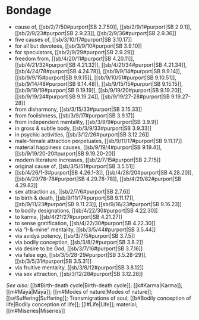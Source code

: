 # Bondage

* cause of, [[sb/2/7/50#purport|SB 2.7.50]], [[sb/2/9/1#purport|SB 2.9.1]], [[sb/2/9/23#purport|SB 2.9.23]], [[sb/2/9/36#purport|SB 2.9.36]]
* five causes of, [[sb/3/10/17#purport|SB 3.10.17]]
* for all but devotees, [[sb/3/9/10#purport|SB 3.9.10]]
* for speculators, [[sb/2/9/29#purport|SB 2.9.29]]
* freedom from, [[sb/4/20/11#purport|SB 4.20.11]], [[sb/4/21/32#purport|SB 4.21.32]], [[sb/4/21/34#purport|SB 4.21.34]], [[sb/4/24/78#purport|SB 4.24.78]], [[sb/9/9/14#purport|SB 9.9.14]], [[sb/9/9/15#purport|SB 9.9.15]], [[sb/9/10/51#purport|SB 9.10.51]], [[sb/9/14/48#purport|SB 9.14.48]], [[sb/9/15/15#purport|SB 9.15.15]], [[sb/9/19/19#purport|SB 9.19.19]], [[sb/9/19/20#purport|SB 9.19.20]], [[sb/9/19/24#purport|SB 9.19.24]], [[sb/9/19/27-28#purport|SB 9.19.27-28]]
* from disharmony, [[sb/3/15/33#purport|SB 3.15.33]]
* from foolishness, [[sb/3/9/17#purport|SB 3.9.17]]
* from independent mentality, [[sb/3/9/9#purport|SB 3.9.9]]
* in gross & subtle body, [[sb/3/9/33#purport|SB 3.9.33]]
* in psychic activities, [[sb/3/12/26#purport|SB 3.12.26]]
* male-female attraction perpetuates, [[sb/9/11/17#purport|SB 9.11.17]]
* material happiness causes, [[sb/9/19/4#purport|SB 9.19.4]], [[sb/9/19/20-20#purport|SB 9.19.20-20]]
* modern literature increases, [[sb/2/7/15#purport|SB 2.7.15]]
* original cause of, [[sb/3/5/51#purport|SB 3.5.51]]
*  [[sb/4/26/1-3#purport|SB 4.26.1-3]], [[sb/4/28/20#purport|SB 4.28.20]], [[sb/4/29/78-78#purport|SB 4.29.78-78]], [[sb/4/29/82#purport|SB 4.29.82]]
* sex attraction as, [[sb/2/7/6#purport|SB 2.7.6]]
* to birth & death, [[sb/9/11/17#purport|SB 9.11.17]], [[sb/9/11/23#purport|SB 9.11.23]], [[sb/9/16/23#purport|SB 9.16.23]]
* to bodily designations, [[sb/4/22/30#purport|SB 4.22.30]]
* to karma, [[sb/4/21/27#purport|SB 4.21.27]]
* to sense gratification, [[sb/4/22/30#purport|SB 4.22.30]]
* via ”I-&-mine” mentality, [[sb/3/5/44#purport|SB 3.5.44]]
* via avidyā potency, [[sb/3/7/5#purport|SB 3.7.5]]
* via bodily conception, [[sb/3/8/2#purport|SB 3.8.2]]
* via desire to be God, [[sb/3/7/16#purport|SB 3.7.16]]
* via false ego, [[sb/3/5/28-29#purport|SB 3.5.28-29]], [[sb/3/5/31#purport|SB 3.5.31]]
* via fruitive mentality, [[sb/3/8/12#purport|SB 3.8.12]]
* via sex attraction, [[sb/3/12/28#purport|SB 3.12.28]]

*See also:* [[b#Birth-death cycle|Birth-death cycle]]; [[k#Karma|Karma]]; [[m#Māyā|Māyā]]; [[m#Modes of nature|Modes of nature]]; [[s#Suffering|Suffering]]; Transmigrations of soul; [[b#Bodily conception of life|Bodily conception of life]]; [[l#Life|Life]]; material; [[m#Miseries|Miseries]]
